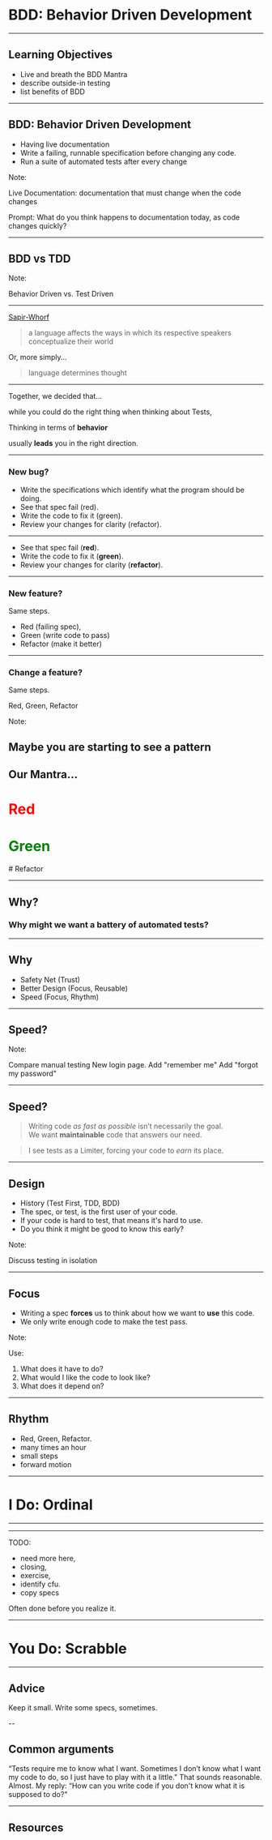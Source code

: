 # BDD: Behavior Driven Development

---

## Learning Objectives
- Live and breath the BDD Mantra
- describe outside-in testing
- list benefits of BDD

---

## BDD: Behavior Driven Development
- Having live documentation
- Write a failing, runnable specification before changing any code.
- Run a suite of automated tests after every change

Note:

Live Documentation: documentation that must change when the code changes

Prompt: What do you think happens to documentation today, as code changes quickly?

---

## BDD vs TDD

Note:

Behavior Driven vs. Test Driven

---

[Sapir-Whorf](http://en.wikipedia.org/wiki/Linguistic_relativity)

> a language affects the ways in which its respective speakers conceptualize their world

Or, more simply...
> language determines thought

---

Together, we decided that...

while you could do the right thing when thinking about Tests,

Thinking in terms of **behavior**

usually **leads** you in the right direction.

---

### New bug?  
- Write the specifications which identify what the program should be doing.
- See that spec fail (red).
- Write the code to fix it (green).
- Review your changes for clarity (refactor).

---

- See that spec fail (**red**).
- Write the code to fix it (**green**).
- Review your changes for clarity (**refactor**).

---

### New feature?

Same steps.

- Red (failing spec),
- Green (write code to pass)
- Refactor (make it better)

---

### Change a feature?

Same steps.

Red, Green, Refactor

Note:

Maybe you are starting to see a pattern
---

## Our Mantra...

<h1 style='color: red'>Red</h1>
<h1 style='color: green'>Green</h1>
# Refactor

---

## Why?

### Why might we want a battery of automated tests?

---

## Why
- Safety Net (Trust)
- Better Design (Focus, Reusable)
- Speed (Focus, Rhythm)

---

## Speed?

Note:

Compare manual testing
New login page.
Add "remember me"
Add "forgot my password"

---

## Speed?

> Writing code *as fast as possible* isn’t necessarily the goal.  
> We want **maintainable** code that answers our need.  

>I see tests as a Limiter, forcing your code to *earn* its place.  

---

## Design

- History (Test First, TDD, BDD)
- The spec, or test, is the first user of your code.
- If your code is hard to test, that means it's hard to use.
- Do you think it might be good to know this early?

Note:

Discuss testing in isolation

---

## Focus

- Writing a spec **forces** us to think about how we want to **use** this code.
- We only write enough code to make the test pass.


Note:

Use:
1. What does it have to do?  
1. What would I like the code to look like?
1. What does it depend on?

---

## Rhythm

- Red, Green, Refactor.
- many times an hour
- small steps
- forward motion

---

# I Do: Ordinal

---

*********************
TODO:
- need more here,
- closing,
- exercise,
- identify cfu.
- copy specs

Often done before you realize it.

---

# You Do: Scrabble

---

## Advice

Keep it small. Write some specs, sometimes.

--

## Common arguments

“Tests require me to know what I want.  Sometimes I don’t know what I want my code to do, so I just have to play with it a little."
That sounds reasonable.  Almost.
My reply: “How can you write code if you don't know what it is supposed to do?"

---

## Resources
